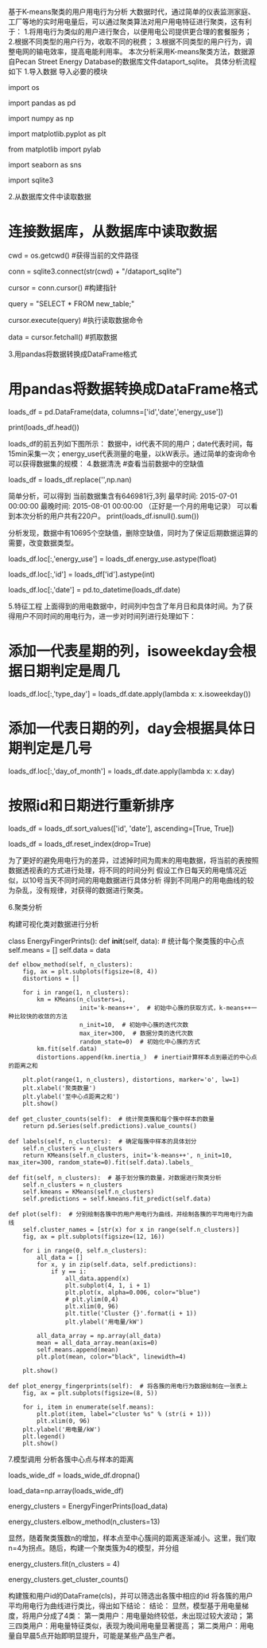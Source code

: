 基于K-means聚类的用户用电行为分析
大数据时代，通过简单的仪表监测家庭、工厂等地的实时用电量后，可以通过聚类算法对用户用电特征进行聚类，这有利于：
1.将用电行为类似的用户进行聚合，以便用电公司提供更合理的套餐服务；
2.根据不同类型的用户行为，收取不同的税费；
3.根据不同类型的用户行为，调整电网的输电效率，提高电能利用率。
本次分析采用K-means聚类方法，数据源自Pecan Street Energy Database的数据库文件dataport_sqlite。
具体分析流程如下
1.导入数据
导入必要的模块

import os

import pandas as pd

import numpy as np

import matplotlib.pyplot as plt

from matplotlib import pylab

import seaborn as sns

import sqlite3

2.从数据库文件中读取数据
# 连接数据库，从数据库中读取数据

cwd = os.getcwd()  #获得当前的文件路径

conn = sqlite3.connect(str(cwd) + "/dataport_sqlite")

cursor = conn.cursor()  #构建指针

query = "SELECT * FROM new_table;"

cursor.execute(query)    #执行读取数据命令

data = cursor.fetchall() #抓取数据

3.用pandas将数据转换成DataFrame格式
# 用pandas将数据转换成DataFrame格式

loads_df = pd.DataFrame(data, columns=['id','date','energy_use'])

print(loads_df.head())

loads_df的前五列如下图所示：
数据中，id代表不同的用户；date代表时间，每15min采集一次；energy_use代表测量的电量，以kW表示。通过简单的查询命令可以获得数据集的规模：
4.数据清洗
#查看当前数据中的空缺值

loads_df = loads_df.replace('',np.nan)

简单分析，可以得到
当前数据集含有646981行,3列
最早时间: 2015-07-01 00:00:00
最晚时间: 2015-08-01 00:00:00
（正好是一个月的用电记录）
可以看到本次分析的用户共有220户。
print(loads_df.isnull().sum())

分析发现，数据中有10695个空缺值，删除空缺值，同时为了保证后期数据运算的需要，改变数据类型。

loads_df.loc[:,'energy_use'] = loads_df.energy_use.astype(float)

loads_df.loc[:,'id'] = loads_df['id'].astype(int)

loads_df.loc[:,'date'] = pd.to_datetime(loads_df.date)

5.特征工程
上面得到的用电数据中，时间列中包含了年月日和具体时间。为了获得用户不同时间的用电行为，进一步对时间列进行处理如下：
# 添加一代表星期的列，isoweekday会根据日期判定是周几

loads_df.loc[:,'type_day'] = loads_df.date.apply(lambda x: x.isoweekday())

# 添加一代表日期的列，day会根据具体日期判定是几号

loads_df.loc[:,'day_of_month'] = loads_df.date.apply(lambda x: x.day)

# 按照id和日期进行重新排序

loads_df = loads_df.sort_values(['id', 'date'], ascending=[True, True])

loads_df = loads_df.reset_index(drop=True)

为了更好的避免用电行为的差异，过滤掉时间为周末的用电数据，将当前的表按照数据透视表的方式进行处理，将不同的时间分列
假设工作日每天的用电情况近似，以10号当天不同时间的用电数据进行具体分析
得到不同用户的用电曲线的较为杂乱，没有规律，对获得的数据进行聚类。

6.聚类分析

构建可视化类对数据进行分析

class EnergyFingerPrints():
    def __init__(self, data):
        # 统计每个聚类簇的中心点
        self.means = []
        self.data = data

    def elbow_method(self, n_clusters):
        fig, ax = plt.subplots(figsize=(8, 4))
        distortions = []

        for i in range(1, n_clusters):
            km = KMeans(n_clusters=i,
                        init='k-means++',  # 初始中心簇的获取方式，k-means++一种比较快的收敛的方法
                        n_init=10,  # 初始中心簇的迭代次数
                        max_iter=300,  # 数据分类的迭代次数
                        random_state=0)  # 初始化中心簇的方式
            km.fit(self.data)
            distortions.append(km.inertia_)  # inertia计算样本点到最近的中心点的距离之和

        plt.plot(range(1, n_clusters), distortions, marker='o', lw=1)
        plt.xlabel('聚类数量')
        plt.ylabel('至中心点距离之和')
        plt.show()

    def get_cluster_counts(self):  # 统计聚类簇和每个簇中样本的数量
        return pd.Series(self.predictions).value_counts()

    def labels(self, n_clusters):  # 确定每簇中样本的具体划分
        self.n_clusters = n_clusters
        return KMeans(self.n_clusters, init='k-means++', n_init=10, max_iter=300, random_state=0).fit(self.data).labels_

    def fit(self, n_clusters):  # 基于划分簇的数量，对数据进行聚类分析
        self.n_clusters = n_clusters
        self.kmeans = KMeans(self.n_clusters)
        self.predictions = self.kmeans.fit_predict(self.data)

    def plot(self):  # 分别绘制各簇中的用户用电行为曲线，并绘制各簇的平均用电行为曲线
        self.cluster_names = [str(x) for x in range(self.n_clusters)]
        fig, ax = plt.subplots(figsize=(12, 16))

        for i in range(0, self.n_clusters):
            all_data = []
            for x, y in zip(self.data, self.predictions):
                if y == i:
                    all_data.append(x)
                    plt.subplot(4, 1, i + 1)
                    plt.plot(x, alpha=0.006, color="blue")
                    # plt.ylim(0,4)
                    plt.xlim(0, 96)
                    plt.title('Cluster {}'.format(i + 1))
                    plt.ylabel('用电量/kW')

            all_data_array = np.array(all_data)
            mean = all_data_array.mean(axis=0)
            self.means.append(mean)
            plt.plot(mean, color="black", linewidth=4)

        plt.show()

    def plot_energy_fingerprints(self):  # 将各簇的用电行为数据绘制在一张表上
        fig, ax = plt.subplots(figsize=(8, 5))

        for i, item in enumerate(self.means):
            plt.plot(item, label="cluster %s" % (str(i + 1)))
            plt.xlim(0, 96)
        plt.ylabel('用电量/kW')
        plt.legend()
        plt.show()
7.模型调用
分析各簇中心点与样本的距离

loads_wide_df = loads_wide_df.dropna()

load_data=np.array(loads_wide_df)

energy_clusters = EnergyFingerPrints(load_data)

energy_clusters.elbow_method(n_clusters=13)

显然，随着聚类簇数n的增加，样本点至中心簇间的距离逐渐减小。这里，我们取n=4为拐点。随后，构建一个聚类簇为4的模型，并分组

energy_clusters.fit(n_clusters = 4)

energy_clusters.get_cluster_counts()

构建簇和用户id的DataFrame(cls)，并可以筛选出各簇中相应的id
将各簇的用户平均用电行为曲线进行类比，得出如下结论：
结论：
显然，模型基于用电量梯度，将用户分成了4类：
第一类用户：用电量始终较低，未出现过较大波动；
第三四类用户：用电量特征类似，表现为晚间用电量显著提高；
第二类用户：用电量自早晨5点开始即明显提升，可能是某些产品生产者。
